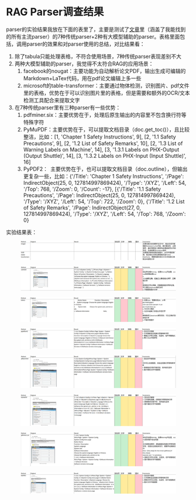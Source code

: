 # RAG Parser调查结果

parser的实验结果我放在下面的表里了，主要是测试了[文章](https://arxiv.org/abs/2410.09871)里（涵盖了我能找到的所有主流parser）的7种传统parser+2种有大模型辅助的parser。表格里面包括，调用parser的效果和对parser使用的总结，对比结果看：

1. 除了tabula只能处理表格，不符合使用场景，7种传统parser表现差别不大
2. 两种大模型辅助的parser，我觉得不太符合RAG的应用场景：
   1. facebook的nougat：主要功能为自动解析论文PDF，输出生成可编辑的Markdown+LaTex代码，用在pdf论文编辑上多一些
   2. microsoft的table-transformer：主要通过物体检测，识别图片、pdf文件里的表格，优势在于可以识别图片里的表格，但是需要和额外的OCR/文本检测工具配合来提取文字
3. 在7种传统parser里有三种parser有一些优势：
   1. pdfminer.six：主要优势在于，处理后原生输出的内容里不包含换行符等特殊字符
   2. PyMuPDF：主要优势在于，可以提取文档目录（doc.get\_toc()），且比较整洁，比如：\[1, 'Chapter 1          Safety Instructions', 9], \[2, '1.1 Safety Precautions', 9], \[2, '1.2  List of Safety Remarks', 10], \[2, '1.3 List of Warning Labels on Machine', 14], \[3, '1.3.1 Labels on PHX-Output (Output Shuttle)', 14], \[3, '1.3.2 Labels on PHX-Input (Input Shuttle)', 16]
   3. PyPDF2： 主要优势在于，也可以提取文档目录（doc.outline），但输出更复杂一些，比如：{'/Title': 'Chapter 1          Safety Instructions', '/Page': IndirectObject(25, 0, 127814997869424), '/Type': '/XYZ', '/Left': 54, '/Top': 768, '/Zoom': 0, '/Count': -17}, \[{'/Title': '1.1 Safety Precautions', '/Page': IndirectObject(25, 0, 127814997869424), '/Type': '/XYZ', '/Left': 54, '/Top': 722, '/Zoom': 0}, {'/Title': '1.2  List of Safety Remarks', '/Page': IndirectObject(27, 0, 127814997869424), '/Type': '/XYZ', '/Left': 54, '/Top': 768, '/Zoom': 0}&#x20;

实验结果表：

<figure><img src=".gitbook/assets/image (8).png" alt=""><figcaption></figcaption></figure>

<figure><img src=".gitbook/assets/image (6).png" alt=""><figcaption></figcaption></figure>

<figure><img src=".gitbook/assets/image (5).png" alt=""><figcaption></figcaption></figure>

<figure><img src=".gitbook/assets/image (4).png" alt=""><figcaption></figcaption></figure>

<figure><img src=".gitbook/assets/image (3).png" alt=""><figcaption></figcaption></figure>

<figure><img src=".gitbook/assets/image (2).png" alt=""><figcaption></figcaption></figure>

<figure><img src=".gitbook/assets/image (1).png" alt=""><figcaption></figcaption></figure>

<figure><img src=".gitbook/assets/image.png" alt=""><figcaption></figcaption></figure>
